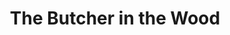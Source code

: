 ---
title: "The Butcher in the Wood"
url: /hinchley-wood-esher/the-butcher-in-the-wood/
shop: butcher
---